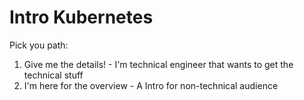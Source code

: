 # Intro Kubernetes

Pick you path:
1. Give me the details! - I'm technical engineer that wants to get the technical stuff
2. I'm here for the overview - A Intro for non-technical audience
